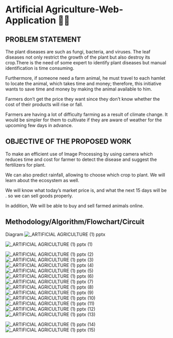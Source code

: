 # Artificial Agriculture-Web-Application 🧑‍🌾

## PROBLEM STATEMENT

The plant diseases are such as fungi, bacteria, and viruses. The leaf diseases not only restrict the growth
of the plant but also destroy its crop.There is the need of some expert to identify plant diseases but manual identification is time consuming.

Furthermore, if someone need a farm animal, he must travel to each hamlet to locate the animal, which
takes time and money; therefore, this initiative wants to save time and money by making the animal
available to him.

Farmers don’t get the price they want since they don’t know whether the cost of their products will rise
or fall.

Farmers are having a lot of difficulty farming as a result of climate change. It would be simpler for them
to cultivate if they are aware of weather for the upcoming few days in advance.


## OBJECTIVE OF THE PROPOSED WORK

To make an efficient use of Image Processing by using camera which reduces time and cost for farmer to
detect the disease and suggest the fertilizers for plant.

We can also predict rainfall, allowing to choose which crop to plant. We will learn about the ecosystem
as well.

We will know what today’s market price is, and what the next 15 days will be . so we can sell goods
properly.

In addition, We will be able to buy and sell farmed animals online.


## Methodology/Algorithm/Flowchart/Circuit
Diagram
![_ARTIFICIAL AGRICULTURE (1) pptx](https://user-images.githubusercontent.com/63738852/183290990-1ac57a24-5ccb-4fd8-a788-45fe8ac7d7eb.jpg)

![_ARTIFICIAL AGRICULTURE (1) pptx (1)](https://user-images.githubusercontent.com/63738852/183290995-b858b931-91c2-477f-b433-dac1f40ea35b.jpg)


![_ARTIFICIAL AGRICULTURE (1) pptx (2)](https://user-images.githubusercontent.com/63738852/183291002-143251b7-982c-40b9-84fc-be88233ca687.jpg)
![_ARTIFICIAL AGRICULTURE (1) pptx (3)](https://user-images.githubusercontent.com/63738852/183291013-ac3c0af0-3686-4a6a-bcf4-4b21f28edda5.jpg)
![_ARTIFICIAL AGRICULTURE (1) pptx (4)](https://user-images.githubusercontent.com/63738852/183291018-2d24a733-b5fc-4b77-bcb3-ae496726d174.jpg)
![_ARTIFICIAL AGRICULTURE (1) pptx (5)](https://user-images.githubusercontent.com/63738852/183291024-5d981a25-127d-4b7a-892b-5bf6ba89f13a.jpg)
![_ARTIFICIAL AGRICULTURE (1) pptx (6)](https://user-images.githubusercontent.com/63738852/183291029-3e0f2550-33b2-4313-81a6-7a6966823817.jpg)
![_ARTIFICIAL AGRICULTURE (1) pptx (7)](https://user-images.githubusercontent.com/63738852/183291033-3d90364e-6a57-4051-a835-d7b273328323.jpg)
![_ARTIFICIAL AGRICULTURE (1) pptx (8)](https://user-images.githubusercontent.com/63738852/183291043-e682ff48-8d8d-43b1-898a-1c4f3ec53e8e.jpg)
![_ARTIFICIAL AGRICULTURE (1) pptx (9)](https://user-images.githubusercontent.com/63738852/183291050-719859e8-25b0-4a37-bdff-a5b6a6acfb96.jpg)
![_ARTIFICIAL AGRICULTURE (1) pptx (10)](https://user-images.githubusercontent.com/63738852/183291058-b15d363e-9bbc-4b7f-8eaf-8ccc64d02e2c.jpg)
![_ARTIFICIAL AGRICULTURE (1) pptx (11)](https://user-images.githubusercontent.com/63738852/183291062-fb5fba18-54fe-46ed-b382-0a2b2858aafe.jpg)
![_ARTIFICIAL AGRICULTURE (1) pptx (12)](https://user-images.githubusercontent.com/63738852/183291068-6cf9a74d-db87-492b-9d37-9a50a9a59962.jpg)
![_ARTIFICIAL AGRICULTURE (1) pptx (13)](https://user-images.githubusercontent.com/63738852/183291070-6cda19ff-a405-48d4-a4f9-90d4180f4c8a.jpg)

![_ARTIFICIAL AGRICULTURE (1) pptx (14)](https://user-images.githubusercontent.com/63738852/183291072-68b3e550-5ed5-4fb2-baa0-9b03d76a75c7.jpg)
![_ARTIFICIAL AGRICULTURE (1) pptx (15)](https://user-images.githubusercontent.com/63738852/183291076-0d219d3a-51fc-4a19-abf4-842d8c7ad90e.jpg)



